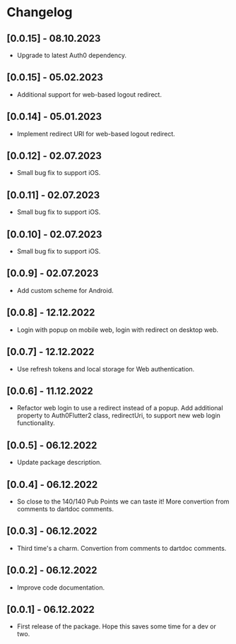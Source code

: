 # Changelog

## [0.0.15] - 08.10.2023

* Upgrade to latest Auth0 dependency.

## [0.0.15] - 05.02.2023

* Additional support for web-based logout redirect.

## [0.0.14] - 05.01.2023

* Implement redirect URI for web-based logout redirect.

## [0.0.12] - 02.07.2023

* Small bug fix to support iOS.

## [0.0.11] - 02.07.2023

* Small bug fix to support iOS.

## [0.0.10] - 02.07.2023

* Small bug fix to support iOS.

## [0.0.9] - 02.07.2023

* Add custom scheme for Android.

## [0.0.8] - 12.12.2022

* Login with popup on mobile web, login with redirect on desktop web.

## [0.0.7] - 12.12.2022

* Use refresh tokens and local storage for Web authentication.

## [0.0.6] - 11.12.2022

* Refactor web login to use a redirect instead of a popup. Add additional property to Auth0Flutter2 class, redirectUri, to support new web login functionality.

## [0.0.5] - 06.12.2022

* Update package description.

## [0.0.4] - 06.12.2022

* So close to the 140/140 Pub Points we can taste it! More convertion from comments to dartdoc comments.

## [0.0.3] - 06.12.2022

* Third time's a charm. Convertion from comments to dartdoc comments.

## [0.0.2] - 06.12.2022

* Improve code documentation.

## [0.0.1] - 06.12.2022

* First release of the package. Hope this saves some time for a dev or two.